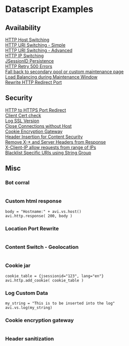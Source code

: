 # Datascript Examples

## Availability

[HTTP Host Switching](availability/host_switching.md)  
[HTTP URI Switching - Simple](availability/uri_switching.md)  
[HTTP URI Switching - Advanced](availability/uri_switching2.md)  
[HTTP IP Switching](availability/ip_switching.md)  
[JSessionID Persistence](availability/jsessionid_persistence.md)  
[HTTP Retry 500 Errors](availability/http_retry_500_error.md)  
[Fall back to secondary pool or custom maintenance page](availability/fall_back_to_secondary_pool_if_primary_pool_is_down_display_maint_page.md)  
[Load Balancing during Maintenance Window](availability/load_balancing_during_maintenance.md)  
[Rewrite HTTP Redirect Port](availability/rewrite_http_redirect_port.md)  

## Security

[HTTP to HTTPS Port Redirect](security/http_to_https_redirect.md)  
[Client Cert check](security/client_cert_check.md)  
[Log SSL Version](security/log_ssl_version.md)  
[Close Connections without Host](security/close_connection_without_host.md)  
[Cookie Encryption Gateway](security/cookie_encryption_gateway.md)  
[Header Insertion for Content Security](security/header_insertion_for_content_security.md)  
[Remove X-* and Server Headers from Response](security/remove_x_headers_from_http_resp.md)  
[X-Client-IP allow requests from range of IPs](security/x_client_allow_request_from_range_of_ips.md)  
[Blacklist Specific URIs using String Group](security/blacklist_specific_uris_using_stringgroup.md)  

## Misc

### Bot corral
```
```
### Custom html response
```
body = "Hostname:" + avi.vs.host()
avi.http.response( 200, body )
```
### Location Port Rewrite
```
```
### Content Switch - Geolocation
```
```
### Cookie jar
```
cookie_table = {jsessionid="123", lang="en"}
avi.http.add_cookie( cookie_table )
```
### Log Custom Data
```
my_string = "This is to be inserted into the log"
avi.vs.log(my_string)
```
### Cookie encryption gateway
```
```
### Header sanitization
```
```
